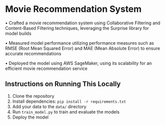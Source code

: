 # Movie Recommendation System
• Crafted a movie recommendation system using Collaborative Filtering and Content-Based Filtering
techniques, leveraging the Surprise library for model builds

• Measured model performance utilizing performance measures such as RMSE (Root Mean Squared Error) and
MAE (Mean Absolute Error) to ensure accurate recommendations

• Deployed the model using AWS SageMaker, using its scalability for an efficient movie recommendation service

## Instructions on Running This Locally
1. Clone the repository
2. Install dependencies: `pip install -r requirements.txt`
3. Add your data to the `data/` directory
4. Run `train_model.py` to train and evaluate the models
5. Deploy the model 
